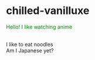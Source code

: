 # chilled-vanilluxe
<p style=" color: green;">Hello! I like watching anime</p><br/>
I like to eat noodles<br/>
Am I Japanese yet?
